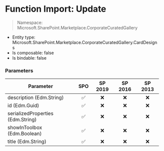# Function Import: Update

> Namespace: Microsoft.SharePoint.Marketplace.CorporateCuratedGallery

- Entity type: Microsoft.SharePoint.Marketplace.CorporateCuratedGallery.CardDesigns
- Is composable: false
- Is bindable: false

### Parameters

Parameter | SPO | SP 2019 | SP 2016 | SP 2013
----------|:---:|:-------:|:-------:|:-------:
description (Edm.String) | ✅ | ❌ | ❌ | ❌
id (Edm.Guid) | ✅ | ❌ | ❌ | ❌
serializedProperties (Edm.String) | ✅ | ❌ | ❌ | ❌
showInToolbox (Edm.Boolean) | ✅ | ❌ | ❌ | ❌
title (Edm.String) | ✅ | ❌ | ❌ | ❌